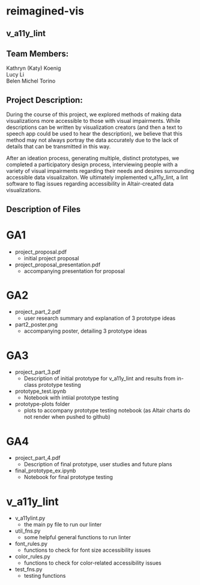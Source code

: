 # reimagined-vis
## v_a11y_lint

## Team Members:
Kathryn (Katy) Koenig <br />
Lucy Li <br />
Belen Michel Torino

## Project Description: 
During the course of this project, we explored methods of making data visualizations more accessible to those with visual impairments. While descriptions can be written by visualization creators (and then a text to speech app could be used to hear the description), we believe that this method may not always portray the data accurately due to the lack of details that can be transmitted in this way.

After an ideation process, generating multiple, distinct prototypes, we completed a participatory design process, interviewing people with a variety of visual impairments regarding their needs and desires surrounding accessible data visualizaiton. We ultimately implemented v_a11y_lint, a lint software to flag issues regarding accessibility in Altair-created data visualizations.

## Description of Files

# GA1
* project_proposal.pdf
	* initial project proposal
* project_proposal_presentation.pdf
	* accompanying presentation for proposal
# GA2
* project_part_2.pdf
	* user research summary and explanation of 3 prototype ideas
* part2_poster.png
	* accompanying poster, detailing 3 prototype ideas
# GA3
* project_part_3.pdf
	* Description of initial prototype for v_a11y_lint and results from in-class prototype testing
* prototype_test.ipynb
	* Notebook with intiial prototype testing
* prototype-plots folder
	* plots to accompany prototype testing notebook (as Altair charts do not render when pushed to github)
# GA4
* project_part_4.pdf
	* Description of final prototype, user studies and future plans
* final_prototype_ex.ipynb
	* Notebook for final prototype testing
# v_a11y_lint
* v_a11ylint.py
	* the main py file to run our linter
* util_fns.py
	* some helpful general functions to run linter
* font_rules.py
	* functions to check for font size accessibility issues
* color_rules.py
	* functions to check for color-related accessibility issues
* test_fns.py
	* testing functions
